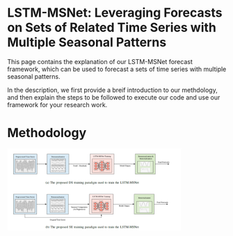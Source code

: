 LSTM-MSNet: Leveraging Forecasts on Sets of Related Time Series with Multiple Seasonal Patterns
===================

This page contains the explanation of our LSTM-MSNet forecast framework, which can be used to forecast a sets of time series with multiple seasonal patterns.

In the description, we first provide a breif introduction to our methdology, and then explain the steps to be followed to execute our code and use our framework for your research work.

# Methodology #

<img src ="Images/LSTM-MSNet-Framework.PNG" width="400">

